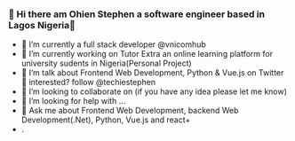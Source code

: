 ### 👋 Hi there am Ohien Stephen a software engineer based in Lagos Nigeria👋

<!--
**ohienstephen/ohienstephen** is a ✨ _special_ ✨ repository because its `README.md` (this file) appears on your GitHub profile.

Here are some ideas to get you started:
-->

- 🔭 I’m currently a full stack developer @vnicomhub
- 🔭 I’m currently working on Tutor Extra an online learning platform for university sudents in Nigeria(Personal Project)
- 🌱 I’m talk about  Frontend Web Development, Python & Vue.js on Twitter🤩 interested? follow @techiestephen
- 👯 I’m looking to collaborate on (if you have any idea please let me know)
- 🤔 I’m looking for help with ...
- 💬 Ask me about Frontend Web Development, backend Web Development(.Net), Python, Vue.js and react+
- . 
<!--
- 📫 How to reach me: ...
- 😄 Pronouns: ...
- ⚡ Fun fact: ...
-->

